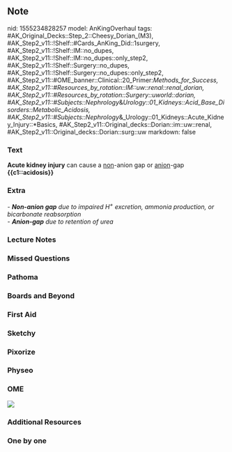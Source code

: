 ## Note
nid: 1555234828257
model: AnKingOverhaul
tags: #AK_Original_Decks::Step_2::Cheesy_Dorian_(M3), #AK_Step2_v11::!Shelf::#Cards_AnKing_Did::1surgery, #AK_Step2_v11::!Shelf::IM::no_dupes, #AK_Step2_v11::!Shelf::IM::no_dupes::only_step2, #AK_Step2_v11::!Shelf::Surgery::no_dupes, #AK_Step2_v11::!Shelf::Surgery::no_dupes::only_step2, #AK_Step2_v11::#OME_banner::Clinical::20_Primer:_Methods_for_Success, #AK_Step2_v11::#Resources_by_rotation::IM::uw::renal::renal_dorian, #AK_Step2_v11::#Resources_by_rotation::Surgery::uworld::dorian, #AK_Step2_v11::#Subjects::Nephrology_&_Urology::01_Kidneys::Acid_Base_Disorders::Metabolic_Acidosis, #AK_Step2_v11::#Subjects::Nephrology_&_Urology::01_Kidneys::Acute_Kidney_Injury::*Basics, #AK_Step2_v11::Original_decks::Dorian::im::uw::renal, #AK_Step2_v11::Original_decks::Dorian::surg::uw
markdown: false

### Text
<b>Acute kidney injury</b> can cause a <u>non</u>-anion gap or
<u>anion</u>-gap <b>{{c1::acidosis}}</b>

### Extra
<div>
  <i>- <b>Non-anion gap</b> due to impaired H<sup>+</sup>
  excretion, ammonia production, or bicarbonate reabsorption</i>
  <div>
    <i>- <b>Anion-gap</b> due to retention of urea</i>
  </div>
</div>

### Lecture Notes


### Missed Questions


### Pathoma


### Boards and Beyond


### First Aid


### Sketchy


### Pixorize


### Physeo


### OME
<div class="ome-widget">
  <a href="https://onlinemeded.org/spa/surgery?ref=anki"><img src=
  "_OME_AnkiFlashcards_Topic_4.png"></a>
</div>

### Additional Resources


### One by one

